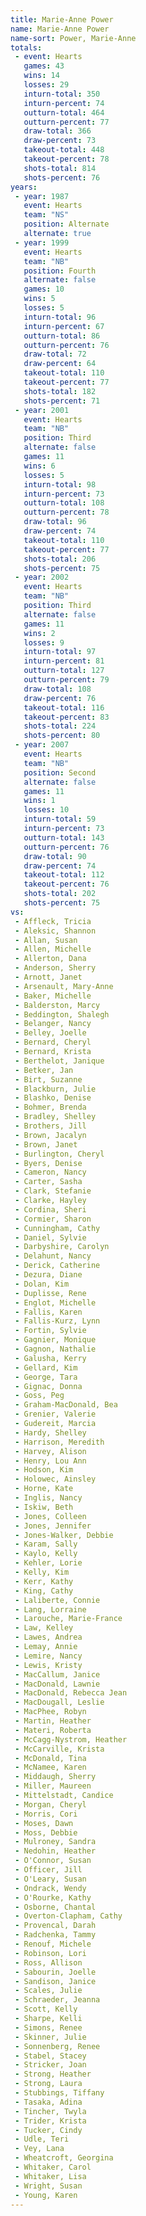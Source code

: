 ```yaml
---
title: Marie-Anne Power
name: Marie-Anne Power
name-sort: Power, Marie-Anne
totals:
 - event: Hearts
   games: 43
   wins: 14
   losses: 29
   inturn-total: 350
   inturn-percent: 74
   outturn-total: 464
   outturn-percent: 77
   draw-total: 366
   draw-percent: 73
   takeout-total: 448
   takeout-percent: 78
   shots-total: 814
   shots-percent: 76
years:
 - year: 1987
   event: Hearts
   team: "NS"
   position: Alternate
   alternate: true
 - year: 1999
   event: Hearts
   team: "NB"
   position: Fourth
   alternate: false
   games: 10
   wins: 5
   losses: 5
   inturn-total: 96
   inturn-percent: 67
   outturn-total: 86
   outturn-percent: 76
   draw-total: 72
   draw-percent: 64
   takeout-total: 110
   takeout-percent: 77
   shots-total: 182
   shots-percent: 71
 - year: 2001
   event: Hearts
   team: "NB"
   position: Third
   alternate: false
   games: 11
   wins: 6
   losses: 5
   inturn-total: 98
   inturn-percent: 73
   outturn-total: 108
   outturn-percent: 78
   draw-total: 96
   draw-percent: 74
   takeout-total: 110
   takeout-percent: 77
   shots-total: 206
   shots-percent: 75
 - year: 2002
   event: Hearts
   team: "NB"
   position: Third
   alternate: false
   games: 11
   wins: 2
   losses: 9
   inturn-total: 97
   inturn-percent: 81
   outturn-total: 127
   outturn-percent: 79
   draw-total: 108
   draw-percent: 76
   takeout-total: 116
   takeout-percent: 83
   shots-total: 224
   shots-percent: 80
 - year: 2007
   event: Hearts
   team: "NB"
   position: Second
   alternate: false
   games: 11
   wins: 1
   losses: 10
   inturn-total: 59
   inturn-percent: 73
   outturn-total: 143
   outturn-percent: 76
   draw-total: 90
   draw-percent: 74
   takeout-total: 112
   takeout-percent: 76
   shots-total: 202
   shots-percent: 75
vs:
 - Affleck, Tricia
 - Aleksic, Shannon
 - Allan, Susan
 - Allen, Michelle
 - Allerton, Dana
 - Anderson, Sherry
 - Arnott, Janet
 - Arsenault, Mary-Anne
 - Baker, Michelle
 - Balderston, Marcy
 - Beddington, Shalegh
 - Belanger, Nancy
 - Belley, Joelle
 - Bernard, Cheryl
 - Bernard, Krista
 - Berthelot, Janique
 - Betker, Jan
 - Birt, Suzanne
 - Blackburn, Julie
 - Blashko, Denise
 - Bohmer, Brenda
 - Bradley, Shelley
 - Brothers, Jill
 - Brown, Jacalyn
 - Brown, Janet
 - Burlington, Cheryl
 - Byers, Denise
 - Cameron, Nancy
 - Carter, Sasha
 - Clark, Stefanie
 - Clarke, Hayley
 - Cordina, Sheri
 - Cormier, Sharon
 - Cunningham, Cathy
 - Daniel, Sylvie
 - Darbyshire, Carolyn
 - Delahunt, Nancy
 - Derick, Catherine
 - Dezura, Diane
 - Dolan, Kim
 - Duplisse, Rene
 - Englot, Michelle
 - Fallis, Karen
 - Fallis-Kurz, Lynn
 - Fortin, Sylvie
 - Gagnier, Monique
 - Gagnon, Nathalie
 - Galusha, Kerry
 - Gellard, Kim
 - George, Tara
 - Gignac, Donna
 - Goss, Peg
 - Graham-MacDonald, Bea
 - Grenier, Valerie
 - Gudereit, Marcia
 - Hardy, Shelley
 - Harrison, Meredith
 - Harvey, Alison
 - Henry, Lou Ann
 - Hodson, Kim
 - Holowec, Ainsley
 - Horne, Kate
 - Inglis, Nancy
 - Iskiw, Beth
 - Jones, Colleen
 - Jones, Jennifer
 - Jones-Walker, Debbie
 - Karam, Sally
 - Kaylo, Kelly
 - Kehler, Lorie
 - Kelly, Kim
 - Kerr, Kathy
 - King, Cathy
 - Laliberte, Connie
 - Lang, Lorraine
 - Larouche, Marie-France
 - Law, Kelley
 - Lawes, Andrea
 - Lemay, Annie
 - Lemire, Nancy
 - Lewis, Kristy
 - MacCallum, Janice
 - MacDonald, Lawnie
 - MacDonald, Rebecca Jean
 - MacDougall, Leslie
 - MacPhee, Robyn
 - Martin, Heather
 - Materi, Roberta
 - McCagg-Nystrom, Heather
 - McCarville, Krista
 - McDonald, Tina
 - McNamee, Karen
 - Middaugh, Sherry
 - Miller, Maureen
 - Mittelstadt, Candice
 - Morgan, Cheryl
 - Morris, Cori
 - Moses, Dawn
 - Moss, Debbie
 - Mulroney, Sandra
 - Nedohin, Heather
 - O'Connor, Susan
 - Officer, Jill
 - O'Leary, Susan
 - Ondrack, Wendy
 - O'Rourke, Kathy
 - Osborne, Chantal
 - Overton-Clapham, Cathy
 - Provencal, Darah
 - Radchenka, Tammy
 - Renouf, Michele
 - Robinson, Lori
 - Ross, Allison
 - Sabourin, Joelle
 - Sandison, Janice
 - Scales, Julie
 - Schraeder, Jeanna
 - Scott, Kelly
 - Sharpe, Kelli
 - Simons, Renee
 - Skinner, Julie
 - Sonnenberg, Renee
 - Stabel, Stacey
 - Stricker, Joan
 - Strong, Heather
 - Strong, Laura
 - Stubbings, Tiffany
 - Tasaka, Adina
 - Tincher, Twyla
 - Trider, Krista
 - Tucker, Cindy
 - Udle, Teri
 - Vey, Lana
 - Wheatcroft, Georgina
 - Whitaker, Carol
 - Whitaker, Lisa
 - Wright, Susan
 - Young, Karen
---
```

